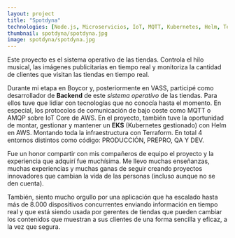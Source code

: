 ```yaml
---
layout: project
title: "Spotdyna"
technologies: [Node.js, Microservicios, IoT, MQTT, Kubernetes, Helm, Terraform, AWS]
thumbnail: spotdyna/spotdyna.jpg
image: spotdyna/spotdyna.jpg
---
```


Este proyecto es el sistema operativo de las tiendas. Controla el hilo musical, las imágenes publicitarias en tiempo real y monitoriza la cantidad de clientes que visitan las tiendas en tiempo real.

Durante mi etapa en Boycor y, posteriormente en VASS, participé como desarrollador de **Backend** de este *sistema operativo* de las tiendas. Para ellos tuve que lidiar con tecnologías que no conocía hasta el momento. En especial, los protocolos de comunicación de bajo coste como MQTT o AMQP sobre IoT Core de AWS. En el proyecto, también tuve la oportunidad de montar, gestionar y mantener un **EKS** (Kubernetes gestionado) con Helm en AWS. Montando toda la infraestructura con Terraform. En total 4 entornos distintos como código: PRODUCCIÓN, PREPRO, QA Y DEV. 

Fue un honor compartir con mis compañeros de equipo el proyecto y la experiencia que adquirí fue muchísima. Me llevo muchas enseñanzas, muchas experiencias y muchas ganas de seguir creando proyectos innovadores que cambian la vida de las personas (incluso aunque no se den cuenta).

También, siento mucho orgullo por una aplicación que ha escalado hasta más de 8.000 dispositivos concurrentes enviando información en tiempo real y que está siendo usada por gerentes de tiendas que pueden cambiar los contenidos que muestran a sus clientes de una forma sencilla y eficaz, a la vez que segura.

